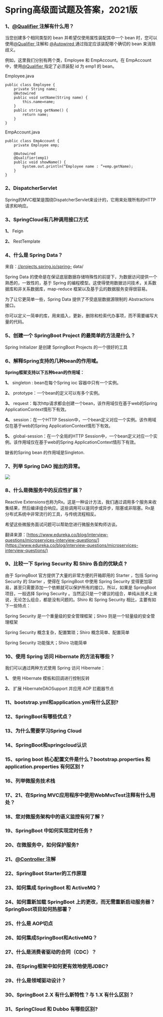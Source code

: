# Spring高级面试题及答案，2021版

### 1、[@Qualifier ](/Qualifier ) 注解有什么用？

当您创建多个相同类型的 bean 并希望仅使用属性装配其中一个 bean 时，您可以使用[@Qualifier ](/Qualifier ) 注解和 [@Autowired ](/Autowired ) 通过指定应该装配哪个确切的 bean 来消除歧义。

例如，这里我们分别有两个类，Employee 和 EmpAccount。在 EmpAccount 中，使用[@Qualifier ](/Qualifier ) 指定了必须装配 id 为 emp1 的 bean。

Employee.java

```
public class Employee {
    private String name;
    @Autowired
    public void setName(String name) {
        this.name=name;
    }
    public string getName() {
        return name;
    }
}
```

EmpAccount.java

```
public class EmpAccount {
    private Employee emp;

    @Autowired
    @Qualifier(emp1)
    public void showName() {
        System.out.println(“Employee name : ”+emp.getName);
    }
}
```


### 2、DispatcherServlet

Spring的MVC框架是围绕DispatcherServlet来设计的，它用来处理所有的HTTP请求和响应。


### 3、SpringCloud有几种调用接口方式

**1、** Feign

**2、** RestTemplate


### 4、什么是 Spring Data？

来自：[//projects.spring.io/spring-](//projects.spring.io/spring-) data/

Spring Data 的使命是在保证底层数据存储特殊性的前提下，为数据访问提供一个熟悉的，一致性的，基于 Spring 的编程模型。这使得使用数据访问技术，关系数据库和非关系数据库，map-reduce 框架以及基于云的数据服务变得很容易。

为了让它更简单一些，Spring Data 提供了不受底层数据源限制的 Abstractions 接口。

你可以定义一简单的库，用来插入，更新，删除和检索代办事项，而不需要编写大量的代码。


### 5、创建一个 SpringBoot Project 的最简单的方法是什么？

Spring Initializer 是创建 SpringBoot Projects 的一个很好的工具


### 6、解释Spring支持的几种bean的作用域。

**Spring框架支持以下五种bean的作用域：**

**1、** singleton : bean在每个Spring ioc 容器中只有一个实例。

**2、** prototype：一个bean的定义可以有多个实例。

**3、** request：每次http请求都会创建一个bean，该作用域仅在基于web的Spring ApplicationContext情形下有效。

**4、** session：在一个HTTP Session中，一个bean定义对应一个实例。该作用域仅在基于web的Spring ApplicationContext情形下有效。

**5、** global-session：在一个全局的HTTP Session中，一个bean定义对应一个实例。该作用域仅在基于web的Spring ApplicationContext情形下有效。

缺省的Spring bean 的作用域是Singleton.


### 7、列举 Spring DAO 抛出的异常。

![](https://gitee.com/souyunkutech/souyunku-home/raw/master/images/souyunku-web/2019/08/0816/02/img_4.png#alt=img%5C_4.png)


### 8、什么是微服务中的反应性扩展？

Reactive Extensions也称为Rx。这是一种设计方法，我们通过调用多个服务来收集结果，然后编译组合响应。这些调用可以是同步或异步，阻塞或非阻塞。Rx是分布式系统中非常流行的工具，与传统流程相反。

希望这些微服务面试问题可以帮助您进行微服务架构师访谈。

翻译来源：[https://www.edureka.co/blog/interview-questions/microservices-interview-questions/](https://www.edureka.co/blog/interview-questions/microservices-interview-questions/)



### 9、比较一下 Spring Security 和 Shiro 各自的优缺点 ?

由于 SpringBoot 官方提供了大量的非常方便的开箱即用的 Starter ，包括 Spring Security 的 Starter ，使得在 SpringBoot 中使用 Spring Security 变得更加容易，甚至只需要添加一个依赖就可以保护所有的接口，所以，如果是 SpringBoot 项目，一般选择 Spring Security 。当然这只是一个建议的组合，单纯从技术上来说，无论怎么组合，都是没有问题的。Shiro 和 Spring Security 相比，主要有如下一些特点：

Spring Security 是一个重量级的安全管理框架；Shiro 则是一个轻量级的安全管理框架

Spring Security 概念复杂，配置繁琐；Shiro 概念简单、配置简单

Spring Security 功能强大；Shiro 功能简单


### 10、使用 Spring 访问 Hibernate 的方法有哪些？

我们可以通过两种方式使用 Spring 访问 Hibernate：

**1、** 使用 Hibernate 模板和回调进行控制反转

**2、** 扩展 HibernateDAOSupport 并应用 AOP 拦截器节点


### 11、bootstrap.yml和application.yml有什么区别?
### 12、SpringBoot有哪些优点？
### 13、为什么需要学习Spring Cloud
### 14、SpringBoot和springcloud认识
### 15、spring boot 核心配置文件是什么？bootstrap.properties 和 application.properties 有何区别 ?
### 16、列举微服务技术栈
### 17、21、在Spring MVC应用程序中使用WebMvcTest注释有什么用处？
### 18、您对微服务架构中的语义监控有何了解？
### 19、SpringBoot 中如何实现定时任务 ?
### 20、在微服务中，如何保护服务?
### 21、[@Controller ](/Controller ) 注解
### 22、SpringBoot Starter的工作原理
### 23、如何集成 SpringBoot 和 ActiveMQ？
### 24、如何重新加载 SpringBoot 上的更改，而无需重新启动服务器？SpringBoot项目如何热部署？
### 25、什么是 AOP切点
### 26、如何集成SpringBoot和ActiveMQ？
### 27、什么是消费者驱动的合同（CDC）？
### 28、在Spring框架中如何更有效地使用JDBC?
### 29、什么是领域驱动设计？
### 30、SpringBoot 2.X 有什么新特性？与 1.X 有什么区别？
### 31、SpringCloud 和 Dubbo 有哪些区别?





